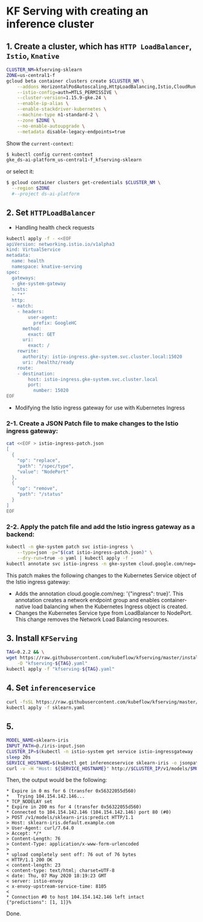 # KF Serving with creating an inference cluster


## 1. Create a cluster, which has `HTTP LoadBalancer`, `Istio`, `Knative`

```sh
CLUSTER_NM=kfserving-sklearn
ZONE=us-central1-f
gcloud beta container clusters create $CLUSTER_NM \
    --addons HorizontalPodAutoscaling,HttpLoadBalancing,Istio,CloudRun \
    --istio-config=auth=MTLS_PERMISSIVE \
    --cluster-version=1.15.9-gke.24 \
    --enable-ip-alias \
    --enable-stackdriver-kubernetes \
    --machine-type n1-standard-2 \
    --zone $ZONE \
    --no-enable-autoupgrade \
    --metadata disable-legacy-endpoints=true
```

Show the `current-context`:
```sh
$ kubectl config current-context
gke_ds-ai-platform_us-central1-f_kfserving-sklearn
```

or select it:

```sh
$ gcloud container clusters get-credentials $CLUSTER_NM \
  --region $ZONE
  #--project ds-ai-platform
```

## 2. Set `HTTPLoadBalancer`

* Handling health check requests
```sh
kubectl apply -f - <<EOF
apiVersion: networking.istio.io/v1alpha3
kind: VirtualService
metadata:
  name: health
  namespace: knative-serving
spec:
  gateways:
  - gke-system-gateway
  hosts:
  - "*"
  http:
  - match:
    - headers:
        user-agent:
          prefix: GoogleHC
      method:
        exact: GET
      uri:
        exact: /
    rewrite:
      authority: istio-ingress.gke-system.svc.cluster.local:15020
      uri: /healthz/ready
    route:
    - destination:
        host: istio-ingress.gke-system.svc.cluster.local
        port:
          number: 15020
EOF
```

* Modifying the Istio ingress gateway for use with Kubernetes Ingress

### 2-1. Create a JSON Patch file to make changes to the Istio ingress gateway:
```sh
cat <<EOF > istio-ingress-patch.json
[
  {
    "op": "replace",
    "path": "/spec/type",
    "value": "NodePort"
  },
  {
    "op": "remove",
    "path": "/status"
  }
]
EOF
```

### 2-2. Apply the patch file and add the Istio ingress gateway as a backend:
```sh
kubectl -n gke-system patch svc istio-ingress \
    --type=json -p="$(cat istio-ingress-patch.json)" \
    --dry-run=true -o yaml | kubectl apply -f -
kubectl annotate svc istio-ingress -n gke-system cloud.google.com/neg='{"exposed_ports": {"80":{}}}'
```

This patch makes the following changes to the Kubernetes Service object of the Istio ingress gateway:

* Adds the annotation cloud.google.com/neg: '{"ingress": true}'. This annotation creates a network endpoint group and enables container-native load balancing when the Kubernetes Ingress object is created.
* Changes the Kubernetes Service type from LoadBalancer to NodePort. This change removes the Network Load Balancing resources.



## 3. Install `KFServing`

```sh
TAG=0.2.2 && \
wget https://raw.githubusercontent.com/kubeflow/kfserving/master/install/$TAG/kfserving.yaml \
    -O "kfserving-${TAG}.yaml"
kubectl apply -f "kfserving-${TAG}.yaml"
```

## 4. Set `inferenceservice`

```sh
curl -fsSL https://raw.githubusercontent.com/kubeflow/kfserving/master/docs/samples/sklearn/sklearn.yaml -O
kubectl apply -f sklearn.yaml
```

## 5. 

```sh
MODEL_NAME=sklearn-iris
INPUT_PATH=@./iris-input.json
CLUSTER_IP=$(kubectl -n istio-system get service istio-ingressgateway -o jsonpath='{.status.loadBalancer.ingress[0].ip}')
sleep 20s
SERVICE_HOSTNAME=$(kubectl get inferenceservice sklearn-iris -o jsonpath='{.status.url}' | cut -d "/" -f 3)
curl -v -H "Host: ${SERVICE_HOSTNAME}" http://$CLUSTER_IP/v1/models/$MODEL_NAME:predict -d $INPUT_PATH
```

Then, the output would be the following:
```ascii
* Expire in 0 ms for 6 (transfer 0x56322055d560)
*   Trying 104.154.142.146...
* TCP_NODELAY set
* Expire in 200 ms for 4 (transfer 0x56322055d560)
* Connected to 104.154.142.146 (104.154.142.146) port 80 (#0)
> POST /v1/models/sklearn-iris:predict HTTP/1.1
> Host: sklearn-iris.default.example.com
> User-Agent: curl/7.64.0
> Accept: */*
> Content-Length: 76
> Content-Type: application/x-www-form-urlencoded
>
* upload completely sent off: 76 out of 76 bytes
< HTTP/1.1 200 OK
< content-length: 23
< content-type: text/html; charset=UTF-8
< date: Thu, 07 May 2020 18:19:23 GMT
< server: istio-envoy
< x-envoy-upstream-service-time: 8105
<
* Connection #0 to host 104.154.142.146 left intact
{"predictions": [1, 1]}%
```

Done.